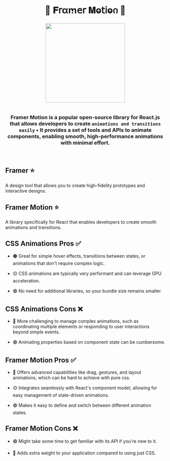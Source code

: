 
<h1  align="center" > 🍄 𝐅𝗋αꭑ𝖾𝗋 𝐌ⱺ𝗍𝗂ⱺ𐓣  🥠</h1>


<h3  align="center" > 

<img src="https://github.com/user-attachments/assets/37f0985a-bf02-4ed0-a191-b236a4072acd" width="250px" height="250px"/>

</br>
</br>

Framer Motion is a popular open-source library for React.js that allows developers to create `animations and transitions easily` • It provides a set of tools and APIs to animate components, enabling smooth, high-performance animations with minimal effort.

</h3>

</br>

## Framer ⭐

A design tool that allows you to create high-fidelity prototypes and interactive designs.

## Framer Motion ⭐

A library specifically for React that enables developers to create smooth animations and transitions.

## CSS Animations Pros ✅

- 🟠 Great for simple hover effects, transitions between states, or animations that don't require complex logic.

- 🟡 CSS animations are typically very performant and can leverage GPU acceleration.

- 🟢 No need for additional libraries, so your bundle size remains smaller.

## CSS Animations Cons ❌

- 🔵 More challenging to manage complex animations, such as coordinating multiple elements or responding to user interactions beyond simple events.

- 🟣 Animating properties based on component state can be
cumbersome.

## Framer Motion Pros ✅

- 🔴 Offers advanced capabilities like drag, gestures, and layout animations, which can be hard to achieve with pure css.

- 🟡 Integrates seamlessly with React's component model, allowing for easy management of state-driven animations.

- 🟣 Makes it easy to define and switch between different animation states.

## Framer Motion Cons ❌

- 🟢 Might take some time to get familiar with its API if you're new to it.

- 🔴 Adds extra weight to your application compared to using just CSS.